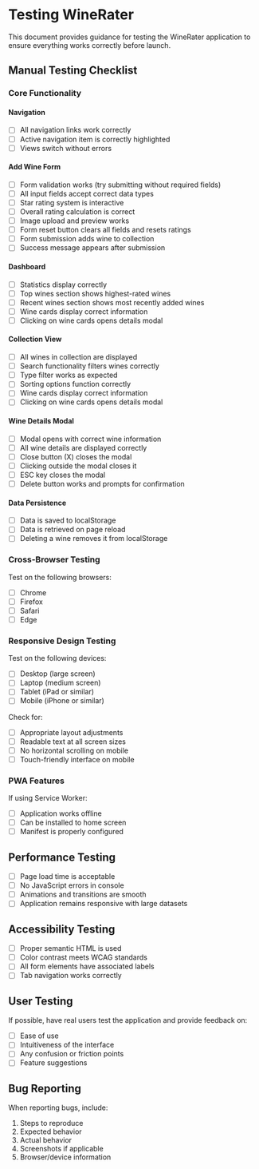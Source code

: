 # Testing WineRater

This document provides guidance for testing the WineRater application to ensure everything works correctly before launch.

## Manual Testing Checklist

### Core Functionality

#### Navigation
- [ ] All navigation links work correctly
- [ ] Active navigation item is correctly highlighted
- [ ] Views switch without errors

#### Add Wine Form
- [ ] Form validation works (try submitting without required fields)
- [ ] All input fields accept correct data types
- [ ] Star rating system is interactive
- [ ] Overall rating calculation is correct
- [ ] Image upload and preview works
- [ ] Form reset button clears all fields and resets ratings
- [ ] Form submission adds wine to collection
- [ ] Success message appears after submission

#### Dashboard
- [ ] Statistics display correctly
- [ ] Top wines section shows highest-rated wines
- [ ] Recent wines section shows most recently added wines
- [ ] Wine cards display correct information
- [ ] Clicking on wine cards opens details modal

#### Collection View
- [ ] All wines in collection are displayed
- [ ] Search functionality filters wines correctly
- [ ] Type filter works as expected
- [ ] Sorting options function correctly
- [ ] Wine cards display correct information
- [ ] Clicking on wine cards opens details modal

#### Wine Details Modal
- [ ] Modal opens with correct wine information
- [ ] All wine details are displayed correctly
- [ ] Close button (X) closes the modal
- [ ] Clicking outside the modal closes it
- [ ] ESC key closes the modal
- [ ] Delete button works and prompts for confirmation

#### Data Persistence
- [ ] Data is saved to localStorage
- [ ] Data is retrieved on page reload
- [ ] Deleting a wine removes it from localStorage

### Cross-Browser Testing

Test on the following browsers:
- [ ] Chrome
- [ ] Firefox
- [ ] Safari
- [ ] Edge

### Responsive Design Testing

Test on the following devices:
- [ ] Desktop (large screen)
- [ ] Laptop (medium screen)
- [ ] Tablet (iPad or similar)
- [ ] Mobile (iPhone or similar)

Check for:
- [ ] Appropriate layout adjustments
- [ ] Readable text at all screen sizes
- [ ] No horizontal scrolling on mobile
- [ ] Touch-friendly interface on mobile

### PWA Features

If using Service Worker:
- [ ] Application works offline
- [ ] Can be installed to home screen
- [ ] Manifest is properly configured

## Performance Testing

- [ ] Page load time is acceptable
- [ ] No JavaScript errors in console
- [ ] Animations and transitions are smooth
- [ ] Application remains responsive with large datasets

## Accessibility Testing

- [ ] Proper semantic HTML is used
- [ ] Color contrast meets WCAG standards
- [ ] All form elements have associated labels
- [ ] Tab navigation works correctly

## User Testing

If possible, have real users test the application and provide feedback on:
- [ ] Ease of use
- [ ] Intuitiveness of the interface
- [ ] Any confusion or friction points
- [ ] Feature suggestions

## Bug Reporting

When reporting bugs, include:
1. Steps to reproduce
2. Expected behavior
3. Actual behavior
4. Screenshots if applicable
5. Browser/device information